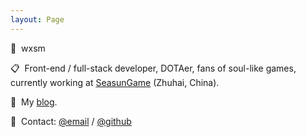 ```yaml
---
layout: Page
---
```


:bust_in_silhouette: &nbsp;wxsm

:clipboard: &nbsp;Front-end / full-stack developer, DOTAer, fans of soul-like games, currently working at [SeasunGame](https://www.seasungames.com/) (Zhuhai, China).

:pencil: &nbsp;My [blog](/tech).

:email: &nbsp;Contact: [@email](http://mail.qq.com/cgi-bin/qm_share?t=qm_mailme&email=hfL99uj2xePq-ejk7Omr5uro) / [@github](https://github.com/wxsms)
